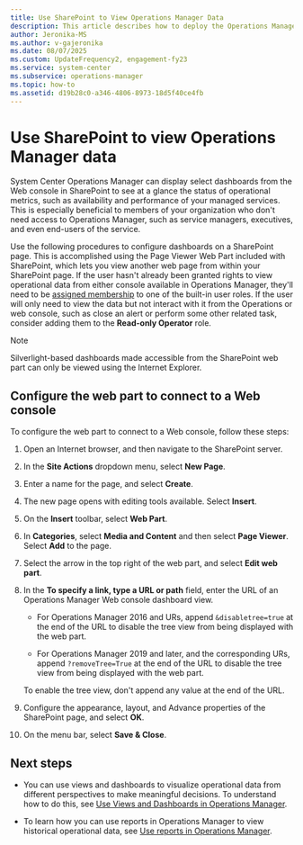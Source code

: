 ```yaml
---
title: Use SharePoint to View Operations Manager Data
description: This article describes how to deploy the Operations Manager Web console SharePoint web part for viewing select dashboards in SharePoint from Operations Manager.
author: Jeronika-MS
ms.author: v-gajeronika
ms.date: 08/07/2025
ms.custom: UpdateFrequency2, engagement-fy23
ms.service: system-center
ms.subservice: operations-manager
ms.topic: how-to
ms.assetid: d19b28c0-a346-4806-8973-18d5f40ce4fb
---
```


# Use SharePoint to view Operations Manager data



System Center Operations Manager can display select dashboards from the Web console in SharePoint to see at a glance the status of operational metrics, such as availability and performance of your managed services. This is especially beneficial to members of your organization who don't need access to Operations Manager, such as service managers, executives, and even end-users of the service.  

Use the following procedures to configure dashboards on a SharePoint page. This is accomplished using the Page Viewer Web Part included with SharePoint, which lets you view another web page from within your SharePoint page. If the user hasn't already been granted rights to view operational data from either console available in Operations Manager, they'll need to be [assigned membership](manage-security-overview.md#how-to-assign-members-to-built-in-user-roles) to one of the built-in user roles. If the user will only need to view the data but not interact with it from the Operations or web console, such as close an alert or perform some other related task, consider adding them to the **Read-only Operator** role.

> [!NOTE]
> Silverlight-based dashboards made accessible from the SharePoint web part can only be viewed using the Internet Explorer.

## Configure the web part to connect to a Web console  

To configure the web part to connect to a Web console, follow these steps:

1. Open an Internet browser, and then navigate to the SharePoint server.  

2. In the **Site Actions** dropdown menu, select **New Page**.  

3. Enter a name for the page, and select **Create**.  

4. The new page opens with editing tools available. Select **Insert**.  

5. On the **Insert** toolbar, select **Web Part**.  

6. In **Categories**, select **Media and Content** and then select **Page Viewer**. Select **Add** to the page.

7. Select the arrow in the top right of the web part, and select **Edit web part**.  

8. In the **To specify a link, type a URL or path** field, enter the URL of an Operations Manager Web console dashboard view.  

    - For Operations Manager 2016 and URs, append `&disabletree=true` at the end of the URL to disable the tree view from being displayed with the web part.

    - For Operations Manager 2019 and later, and the corresponding URs, append `?removeTree=True` at the end of the URL to disable the tree view from being displayed with the web part.

    To enable the tree view, don't append any value at the end of the URL.

9. Configure the appearance, layout, and Advance properties of the SharePoint page, and select **OK**.

10. On the menu bar, select **Save & Close**.  

## Next steps

- You can use views and dashboards to visualize operational data from different perspectives to make meaningful decisions. To understand how to do this, see [Use Views and Dashboards in Operations Manager](manage-console-using-views-dashboards.md).

- To learn how you can use reports in Operations Manager to view historical operational data, see [Use reports in Operations Manager](manage-reports-installed-during-setup.md).
